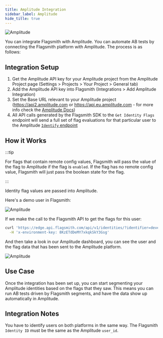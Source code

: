 ```yaml
---
title: Amplitude Integration
sidebar_label: Amplitude
hide_title: true
---
```


![Amplitude](/img/integrations/amplitude/amplitude-logo.svg)

You can integrate Flagsmith with Amplitude. You can automate AB tests by connecting the Flagsmith platform with
Amplitude. The process is as follows:

## Integration Setup

1. Get the Amplitude API key for your Amplitude project from the Amplitude Project page (Settings > Projects > Your
   Project > General tab)
2. Add the Amplitude API key into Flagsmith (Integrations > Add Amplitude Integration)
3. Set the Base URL relevant to your Amplitude project (https://api2.amplitude.com or https://api.eu.amplitude.com - for
   more info check the [Amplitude Docs](https://www.docs.developers.amplitude.com/analytics/apis/http-v2-api/))
4. All API calls generated by the Flagsmith SDK to the `Get Identity Flags` endpoint will send a full set of flag
   evaluations for that particular user to the Amplitude
   [`Identify` endpoint](https://developers.amplitude.com/docs/identify-api)

## How it Works

:::tip

For flags that contain remote config values, Flagsmith will pass the value of the flag to Amplitude if the flag is
`enabled`. If the flag has no remote config value, Flagsmith will just pass the boolean state for the flag.

:::

Identity flag values are passed into Amplitude.

Here's a demo user in Flagsmith:

![Amplitude](/img/integrations/amplitude/amplitude-integration-2.png)

If we make the call to the Flagsmith API to get the flags for this user:

```bash
curl 'https://edge.api.flagsmith.com/api/v1/identities/?identifier=development_user_123456' \
  -H 'x-environment-key: 8KzETdDeMY7xkqkSkY3Gsg'
```

And then take a look in our Amplitude dashboard, you can see the user and the flag data that has been sent to the
Amplitude platform.

![Amplitude](/img/integrations/amplitude/amplitude-integration-1.png)

## Use Case

Once the integration has been set up, you can start segmenting your Amplitude identities based on the flags that they
saw. This means you can run AB tests driven by Flagsmith segments, and have the data show up automatically in Amplitude.

## Integration Notes

You have to identify users on both platforms in the same way. The Flagsmith `Identity ID` must be the same as the
Amplitude `user_id`.
